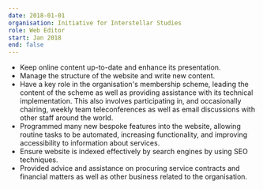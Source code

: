 ```yaml
---
date: 2018-01-01
organisation: Initiative for Interstellar Studies
role: Web Editor
start: Jan 2018
end: false
---
```

- Keep online content up-to-date and enhance its presentation.
- Manage the structure of the website and write new content.
- Have a key role in the organisation's membership scheme, leading the content of the scheme as well as providing assistance with its technical implementation. This also involves participating in, and occasionally chairing, weekly team teleconferences as well as email discussions with other staff around the world.
- Programmed many new bespoke features into the website, allowing routine tasks to be automated, increasing functionality, and improving accessibility to information about services.
- Ensure website is indexed effectively by search engines by using SEO techniques.
- Provided advice and assistance on procuring service contracts and financial matters as well as other business related to the organisation.
